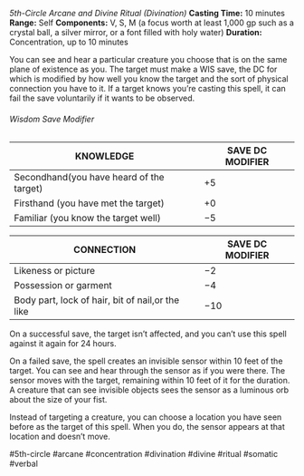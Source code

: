 *5th-Circle Arcane and Divine Ritual (Divination)*
**Casting Time:** 10 minutes
**Range:** Self
**Components:** V, S, M (a focus worth at least 1,000 gp such as a crystal ball, a silver mirror, or a font filled with holy water)
**Duration:** Concentration, up to 10 minutes

You can see and hear a particular creature you choose that is on the same plane of existence as you. The target must make a WIS save, the DC for which is modified by how well you know the target and the sort of physical connection you have to it. If a target knows you’re casting this spell, it can fail the save voluntarily if it wants to be observed.
###### Wisdom Save Modifier
| KNOWLEDGE                                | SAVE DC MODIFIER |
| ---------------------------------------- | ---------------- |
| Secondhand(you have heard of the target) | +5               |
| Firsthand (you have met the target)      | +0               |
| Familiar (you know the target well)      | −5               |

| CONNECTION                                       | SAVE DC MODIFIER |
| ------------------------------------------------ | ---------------- |
| Likeness or picture                              | −2               |
| Possession or garment                            | −4               |
| Body part, lock of hair, bit of nail,or the like | −10              |

On a successful save, the target isn’t affected, and you can’t use this spell against it again for 24 hours.

On a failed save, the spell creates an invisible sensor within 10 feet of the target. You can see and hear through the sensor as if you were there. The sensor moves with the target, remaining within 10 feet of it for the duration. A creature that can see invisible objects sees the sensor as a luminous orb about the size of your fist.

Instead of targeting a creature, you can choose a location you have seen before as the target of this spell. When you do, the sensor appears at that location and doesn’t move.

#5th-circle #arcane #concentration #divination #divine #ritual #somatic #verbal
